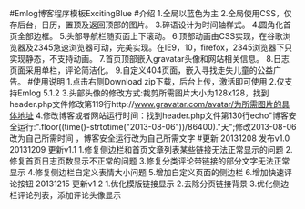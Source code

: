 
#Emlog博客程序模板ExcitingBlue
#介绍
       1.全局以蓝色为主
       2.全局使用CSS，仅存后台，日历，置顶及返回顶部的图片。
       3.碎语设计为时间轴样式。
       4.圆角化首页全部边框。
       5.头部导航栏随页面上下滚动。
       6.顶部动画由CSS实现，在谷歌浏览器及2345急速浏览器可动，完美实现。在IE9，10，firefox，2345浏览器下只实现静态，不支持动画。
       7.首页顶部嵌入gravatar头像和网站相关信息。
       8.日志页面采用单栏，评论简洁化。
       9.自定义404页面，嵌入寻找走失儿童的公益广告。
#使用说明
       1.点击右侧Download zip下载，后台上传，激活即可使用
       2.仅支持Emlog 5.1.2
       3.头部头像的修改方式:裁剪所需图片大小为128x128，找到header.php文件修改第119行http://www.gravatar.com/avatar/为所需图片的具体地址
       4.修改博客或者网站运行时间：找到header.php文件第130行echo"博客安全运行:".floor((time()-strtotime("2013-08-06"))/86400)."天";修改2013-08-06改为自己所需时间 ，博客安全运行改为自己所需文字
#更新
       20131208  发布v1.0
       20131209  更新v1.1
       1.修复侧边栏和首页文章列表某些链接无法正常显示的问题
       2.修复首页日志页数显示不正常的问题
       3.修复分类评论带链接的部分文字无法正常显示
       4.修复侧边栏自定义表情大小问题
       5.增加自定义页面的侧边栏
       6.增加快速评论按钮
       20131215  更新v1.2
       1.优化模版链接显示
       2.去除分页链接背景
       3.优化侧边栏评论列表，添加评论头像显示
